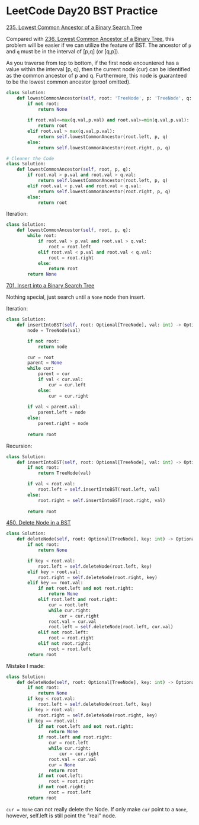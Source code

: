 # LeetCode Day20 BST Practice

[235. Lowest Common Ancestor of a Binary Search Tree](https://leetcode.com/problems/lowest-common-ancestor-of-a-binary-search-tree/)

Compared with [236. Lowest Common Ancestor of a Binary Tree](https://leetcode.com/problems/lowest-common-ancestor-of-a-binary-tree/), this problem will be easier if we can utilize the feature of BST. The ancestor of `p` and `q` must be in the interval of [p,q] (or [q,p]).

As you traverse from top to bottom, if the first node encountered has a value within the interval [p, q], then the current node (cur) can be identified as the common ancestor of p and q. Furthermore, this node is guaranteed to be the lowest common ancestor (proof omitted).

```python
class Solution:
    def lowestCommonAncestor(self, root: 'TreeNode', p: 'TreeNode', q: 'TreeNode') -> 'TreeNode':
        if not root:
            return None
        
        if root.val<=max(q.val,p.val) and root.val>=min(q.val,p.val):
            return root
        elif root.val > max(q.val,p.val):
            return self.lowestCommonAncestor(root.left, p, q)
        else:
            return self.lowestCommonAncestor(root.right, p, q)
```

```python
# Cleaner the Code
class Solution:
    def lowestCommonAncestor(self, root, p, q):
        if root.val > p.val and root.val > q.val:
            return self.lowestCommonAncestor(root.left, p, q)
        elif root.val < p.val and root.val < q.val:
            return self.lowestCommonAncestor(root.right, p, q)
        else:
            return root
```

Iteration:

```python
class Solution:
    def lowestCommonAncestor(self, root, p, q):
        while root:
            if root.val > p.val and root.val > q.val:
                root = root.left
            elif root.val < p.val and root.val < q.val:
                root = root.right
            else:
                return root
        return None
```



[701. Insert into a Binary Search Tree](https://leetcode.com/problems/insert-into-a-binary-search-tree/)

Nothing special, just search until a `None` node then insert.

Iteration:

```python
class Solution:
    def insertIntoBST(self, root: Optional[TreeNode], val: int) -> Optional[TreeNode]:
        node = TreeNode(val)

        if not root:
            return node 

        cur = root
        parent = None
        while cur:
            parent = cur
            if val < cur.val:
                cur = cur.left
            else:
                cur = cur.right
        
        if val < parent.val:
            parent.left = node 
        else:
            parent.right = node 
            
        return root
```



Recursion:

```python
class Solution:
    def insertIntoBST(self, root: Optional[TreeNode], val: int) -> Optional[TreeNode]:
        if not root:
            return TreeNode(val)

        if val < root.val:
            root.left = self.insertIntoBST(root.left, val)
        else:
            root.right = self.insertIntoBST(root.right, val)
            
        return root
```



[450. Delete Node in a BST](https://leetcode.com/problems/delete-node-in-a-bst/)

```python
class Solution:
    def deleteNode(self, root: Optional[TreeNode], key: int) -> Optional[TreeNode]:
        if not root:
            return None

        if key < root.val:
            root.left = self.deleteNode(root.left, key)
        elif key > root.val:
            root.right = self.deleteNode(root.right, key)
        elif key == root.val:
            if not root.left and not root.right:
                return None
            elif root.left and root.right:
                cur = root.left
                while cur.right:
                    cur = cur.right
                root.val = cur.val
                root.left = self.deleteNode(root.left, cur.val)
            elif not root.left:
                root = root.right
            elif not root.right:
                root = root.left
        return root
```

Mistake I made:

```python
class Solution:
    def deleteNode(self, root: Optional[TreeNode], key: int) -> Optional[TreeNode]:
        if not root:
            return None
        if key < root.val:
            root.left = self.deleteNode(root.left, key)
        if key > root.val:
            root.right = self.deleteNode(root.right, key)
        if key == root.val:
            if not root.left and not root.right:
                return None
            if root.left and root.right:
                cur = root.left
                while cur.right:
                    cur = cur.right
                root.val = cur.val
                cur = None
                return root
            if not root.left:
                root = root.right
            if not root.right:
                root = root.left
        return root
```

`cur = None` can not really delete the Node. If only make `cur` point to a `None`, however, self.left is still point the "real" node.